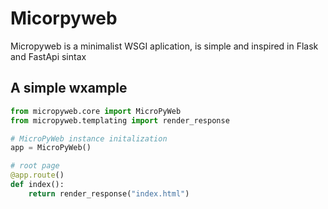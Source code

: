 # Micorpyweb

Micropyweb is a minimalist WSGI aplication, is simple and inspired in Flask and FastApi sintax

## A simple wxample

```python
from micropyweb.core import MicroPyWeb
from micropyweb.templating import render_response

# MicroPyWeb instance initalization 
app = MicroPyWeb()

# root page 
@app.route()
def index(): 
    return render_response("index.html")
```